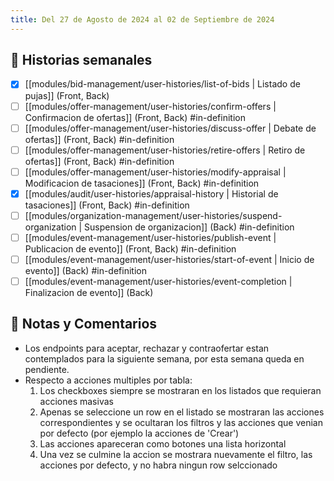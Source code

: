 ```yaml
---
title: Del 27 de Agosto de 2024 al 02 de Septiembre de 2024
---
```


## 🎯 Historias semanales

- [x] [[modules/bid-management/user-histories/list-of-bids | Listado de pujas]] (Front, Back)
- [ ] [[modules/offer-management/user-histories/confirm-offers | Confirmacion de ofertas]] (Front, Back) #in-definition
- [ ] [[modules/offer-management/user-histories/discuss-offer | Debate de ofertas]] (Front, Back) #in-definition
- [ ] [[modules/offer-management/user-histories/retire-offers | Retiro de ofertas]] (Front, Back) #in-definition
- [ ] [[modules/offer-management/user-histories/modify-appraisal | Modificacion de tasaciones]] (Front, Back) #in-definition
- [x] [[modules/audit/user-histories/appraisal-history | Historial de tasaciones]] (Front, Back) #in-definition
- [ ] [[modules/organization-management/user-histories/suspend-organization | Suspension de organizacion]] (Back) #in-definition
- [ ] [[modules/event-management/user-histories/publish-event | Publicacion de evento]] (Front, Back) #in-definition
- [ ] [[modules/event-management/user-histories/start-of-event | Inicio de evento]] (Back) #in-definition
- [ ] [[modules/event-management/user-histories/event-completion | Finalizacion de evento]] (Back)

## 📑 Notas y Comentarios

- Los endpoints para aceptar, rechazar y contraofertar estan contemplados para la siguiente semana, por esta semana queda en pendiente.
- Respecto a acciones multiples por tabla:
  1. Los checkboxes siempre se mostraran en los listados que requieran acciones masivas
  2. Apenas se seleccione un row en el listado se mostraran las acciones correspondientes y se ocultaran los filtros y las acciones que venian por defecto (por ejemplo la acciones de 'Crear')
  3. Las acciones apareceran como botones una lista horizontal
  4. Una vez se culmine la accion se mostrara nuevamente el filtro, las acciones por defecto, y no habra ningun row selccionado
